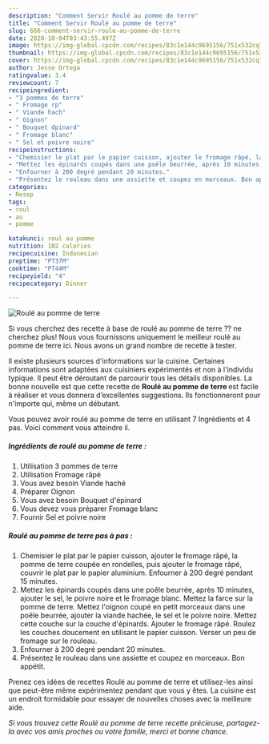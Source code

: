 ```yaml
---
description: "Comment Servir Roulé au pomme de terre"
title: "Comment Servir Roulé au pomme de terre"
slug: 666-comment-servir-roule-au-pomme-de-terre
date: 2020-10-04T03:43:55.497Z
image: https://img-global.cpcdn.com/recipes/83c1e144c9695156/751x532cq70/roule-au-pomme-de-terre-photo-principale-de-la-recette.jpg
thumbnail: https://img-global.cpcdn.com/recipes/83c1e144c9695156/751x532cq70/roule-au-pomme-de-terre-photo-principale-de-la-recette.jpg
cover: https://img-global.cpcdn.com/recipes/83c1e144c9695156/751x532cq70/roule-au-pomme-de-terre-photo-principale-de-la-recette.jpg
author: Jesse Ortega
ratingvalue: 3.4
reviewcount: 7
recipeingredient:
- "3 pommes de terre"
- " Fromage rp"
- " Viande hach"
- " Oignon"
- " Bouquet dpinard"
- " Fromage blanc"
- " Sel et poivre noire"
recipeinstructions:
- "Chemisier le plat par le papier cuisson, ajouter le fromage râpé, la pomme de terre coupée en rondelles, puis ajouter le fromage râpé, couvrir le plat par le papier aluminium. Enfourner à 200 degré pendant 15 minutes."
- "Mettez les épinards coupés dans une poêle beurrée, après 10 minutes, ajouter le sel, le poivre noire et le fromage blanc. Mettez la farce sur la pomme de terre. Mettez l&#39;oignon coupé en petit morceaux dans une poêle beurrée, ajouter la viande hachée, le sel et le poivre noire. Mettez cette couche sur la couche d&#39;épinards. Ajouter le fromage râpé. Roulez les couches doucement en utilisant le papier cuisson. Verser un peu de fromage sur le rouleau."
- "Enfourner à 200 degré pendant 20 minutes."
- "Présentez le rouleau dans une assiette et coupez en morceaux. Bon appétit."
categories:
- Resep
tags:
- roul
- au
- pomme

katakunci: roul au pomme 
nutrition: 102 calories
recipecuisine: Indonesian
preptime: "PT37M"
cooktime: "PT44M"
recipeyield: "4"
recipecategory: Dinner

---
```



![Roulé au pomme de terre](https://img-global.cpcdn.com/recipes/83c1e144c9695156/751x532cq70/roule-au-pomme-de-terre-photo-principale-de-la-recette.jpg)

Si vous cherchez des recette à base de roulé au pomme de terre ?? ne cherchez plus! Nous vous fournissons uniquement le meilleur roulé au pomme de terre ici. Nous avons un grand nombre de recette à tester.

Il existe plusieurs sources d'informations sur la cuisine. Certaines informations sont adaptées aux cuisiniers expérimentés et non à l'individu typique. Il peut être déroutant de parcourir tous les détails disponibles. La bonne nouvelle est que cette recette de <strong> Roulé au pomme de terre </strong> est facile à réaliser et vous donnera d’excellentes suggestions. Ils fonctionneront pour n'importe qui, même un débutant.

<!--inarticleads1-->

Vous pouvez avoir roulé au pomme de terre en utilisant 7 Ingrédients et 4 pas. Voici comment vous atteindre il.

##### Ingrédients de roulé au pomme de terre :

1. Utilisation 3 pommes de terre
1. Utilisation  Fromage râpé
1. Vous avez besoin  Viande haché
1. Préparer  Oignon
1. Vous avez besoin  Bouquet d&#39;épinard
1. Vous devez vous préparer  Fromage blanc
1. Fournir  Sel et poivre noire




<!--inarticleads2-->

##### Roulé au pomme de terre pas à pas :

1. Chemisier le plat par le papier cuisson, ajouter le fromage râpé, la pomme de terre coupée en rondelles, puis ajouter le fromage râpé, couvrir le plat par le papier aluminium. Enfourner à 200 degré pendant 15 minutes.
1. Mettez les épinards coupés dans une poêle beurrée, après 10 minutes, ajouter le sel, le poivre noire et le fromage blanc. Mettez la farce sur la pomme de terre. Mettez l&#39;oignon coupé en petit morceaux dans une poêle beurrée, ajouter la viande hachée, le sel et le poivre noire. Mettez cette couche sur la couche d&#39;épinards. Ajouter le fromage râpé. Roulez les couches doucement en utilisant le papier cuisson. Verser un peu de fromage sur le rouleau.
1. Enfourner à 200 degré pendant 20 minutes.
1. Présentez le rouleau dans une assiette et coupez en morceaux. Bon appétit.




<!--inarticleads1-->

<p>
Prenez ces idées de recettes Roulé au pomme de terre et utilisez-les ainsi que peut-être même expérimentez pendant que vous y êtes. La cuisine est un endroit formidable pour essayer de nouvelles choses avec la meilleure aide.
</p>

<p>
<i>Si vous trouvez cette Roulé au pomme de terre recette précieuse, partagez-la avec vos amis proches ou votre famille, merci et bonne chance.</i>
</p>
